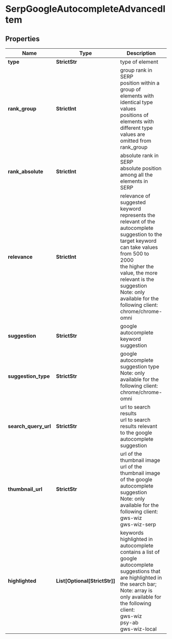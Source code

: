 # SerpGoogleAutocompleteAdvancedItem


## Properties

| Name | Type | Description | Notes |
|------------ | ------------- | ------------- | -------------|
**type** | **StrictStr** | type of element |[optional]|
**rank_group** | **StrictInt** | group rank in SERP<br>position within a group of elements with identical type values<br>positions of elements with different type values are omitted from rank_group |[optional]|
**rank_absolute** | **StrictInt** | absolute rank in SERP<br>absolute position among all the elements in SERP |[optional]|
**relevance** | **StrictInt** | relevance of suggested keyword<br>represents the relevant of the autocomplete suggestion to the target keyword<br>can take values from 500 to 2000<br>the higher the value, the more relevant is the suggestion<br>Note: only available for the following client:<br>chrome/chrome-omni |[optional]|
**suggestion** | **StrictStr** | google autocomplete keyword suggestion |[optional]|
**suggestion_type** | **StrictStr** | google autocomplete suggestion type<br>Note: only available for the following client:<br>chrome/chrome-omni |[optional]|
**search_query_url** | **StrictStr** | url to search results<br>url to search results relevant to the google autocomplete suggestion |[optional]|
**thumbnail_url** | **StrictStr** | url of the thumbnail image<br>url of the thumbnail image of the google autocomplete suggestion<br>Note: only available for the following client:<br>gws-wiz<br>gws-wiz-serp |[optional]|
**highlighted** | **List[Optional[StrictStr]]** | keywords highlighted in autocomplete<br>contains a list of google autocomplete suggestions that are highlighted in the search bar;<br>Note: array is only available for the following client:<br>gws-wiz<br>psy-ab<br>gws-wiz-local |[optional]|